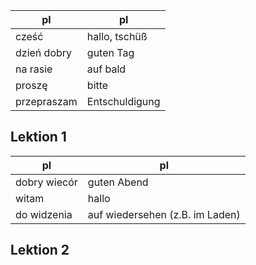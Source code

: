 
 pl |  pl 
--- | ---
cześć | hallo, tschüß
dzień dobry | guten Tag
na rasie | auf bald
proszę | bitte
przepraszam | Entschuldigung


## Lektion 1

 pl |  pl 
--- | ---
dobry wiecór | guten Abend
witam | hallo
do widzenia | auf wiedersehen (z.B. im Laden)
 
## Lektion 2

